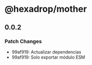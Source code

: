 # @hexadrop/mother

## 0.0.2

### Patch Changes

- 99af919: Actualizar dependencias
- 99af919: Solo exportar módulo ESM
